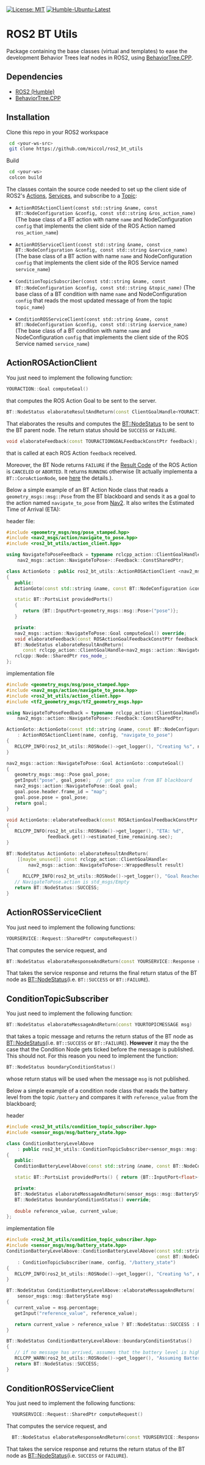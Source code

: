  [![License: MIT](https://img.shields.io/badge/License-MIT-yellow.svg)](https://opensource.org/licenses/MIT)
 [![Humble-Ubuntu-Latest](https://github.com/miccol/ros2_bt_utils/actions/workflows/humble-ubuntu.yml/badge.svg)](https://github.com/miccol/ros2_bt_utils/actions/workflows/humble-ubuntu.yml)


# ROS2 BT Utils

Package containing the base classes (virtual and templates) to ease the development Behavior Trees leaf nodes in ROS2, using [BehaviorTree.CPP](https://github.com/BehaviorTree/BehaviorTree.CPP).


## Dependencies

- [ROS2 (Humble)](http://docs.ros.org/en/humble/)
- [BehaviorTree.CPP](https://github.com/BehaviorTree/BehaviorTree.CPP)

## Installation

Clone this repo in your ROS2 workspace
```bash 
 cd <your-ws-src>
 git clone https://github.com/miccol/ros2_bt_utils
```
Build
```bash 
 cd <your-ws>
 colcon build
```

The classes contain the source code needed to set up the client side of ROS2's [Actions](https://docs.ros.org/en/humble/Tutorials/Beginner-CLI-Tools/Understanding-ROS2-Actions/Understanding-ROS2-Actions.html), [Services](https://docs.ros.org/en/humble/Tutorials/Beginner-CLI-Tools/Understanding-ROS2-Services/Understanding-ROS2-Services.html), and subscribe to a [Topic](https://docs.ros.org/en/humble/Tutorials/Beginner-CLI-Tools/Understanding-ROS2-Topics/Understanding-ROS2-Topics.html):

- `ActionROSActionClient(const std::string &name, const BT::NodeConfiguration &config,
                const std::string &ros_action_name)` (The base class of a BT action with name `name` and NodeConfiguration `config` that implements the client side of the ROS Action named `ros_action_name`)

- `ActionROSServiceClient(const std::string &name,
                       const BT::NodeConfiguration &config,
                       const std::string &service_name)` (The base class of a BT action with name `name` and NodeConfiguration `config` that implements the client side of the ROS Service named `service_name`)
- `ConditionTopicSubscriber(const std::string &name,
                       const BT::NodeConfiguration &config,
                       const std::string &topic_name)` (The base class of a BT condition with name `name` and NodeConfiguration `config` that reads the most updated message of from the topic `topic_name`)
- `ConditionROSServiceClient(const std::string &name,
                       const BT::NodeConfiguration &config,
                       const std::string &service_name)` (The base class of a BT condition with name `name` and NodeConfiguration `config` that implements the client side of the ROS Service named `service_name`)

## ActionROSActionClient
You just need to implement the following function:

```c++
YOURACTION::Goal computeGoal()
```

that computes the ROS Action Goal to be sent to the server. 

```c++
BT::NodeStatus elaborateResultAndReturn(const ClientGoalHandle<YOURACTION>::WrappedResult result);
```
That elaborates the results and computes the [BT::NodeStatus](https://github.com/BehaviorTree/BehaviorTree.CPP/blob/b8fd0b2443f1171365b693387b9e4e3155384c3b/include/behaviortree_cpp_v3/basic_types.h#L35) to be sent to the BT parent node. The return status should be `SUCCESS` or `FAILURE`.

```c++
void elaborateFeedback(const TOURACTIONGOALFeedbackConstPtr feedback);
```
that is called at each  ROS Action `feedback` received.


Moreover, the BT Node returns `FAILURE` if the [Result Code](https://docs.ros2.org/latest/api/rclcpp_action/namespacerclcpp__action.html#ae469597b77e40287e19539b806a54619) of the ROS Action is `CANCELED` or `ABORTED`. It returns `RUNNING` otherwise (It actually implementa a `BT::CoroActionNode`, see [here](https://www.behaviortree.dev/tutorial_09_coroutines/) the details.).


Below a simple example of an BT Action Node class that reads a `geometry_msgs::msg::Pose` from the BT blackboard and sends it as a goal to the action named `navigate_to_pose` from [Nav2](https://navigation.ros.org/). It also writes the Estimated Time of Arrival (ETA):

header file:
```c++
#include <geometry_msgs/msg/pose_stamped.hpp>
#include <nav2_msgs/action/navigate_to_pose.hpp>
#include <ros2_bt_utils/action_client.hpp>

using NavigateToPoseFeedback = typename rclcpp_action::ClientGoalHandle<
    nav2_msgs::action::NavigateToPose>::Feedback::ConstSharedPtr;

class ActionGoto : public ros2_bt_utils::ActionROSActionClient <nav2_msgs::action::NavigateToPose>
{
   public:
   ActionGoto(const std::string &name, const BT::NodeConfiguration &config);

   static BT::PortsList providedPorts()
   {
      return {BT::InputPort<geometry_msgs::msg::Pose>("pose")};
   }

   private:
   nav2_msgs::action::NavigateToPose::Goal computeGoal() override;
   void elaborateFeedback(const ROSActionGoalFeedbackConstPtr feedback) override;
   BT::NodeStatus elaborateResultAndReturn(
      const rclcpp_action::ClientGoalHandle<nav2_msgs::action::NavigateToPose>::WrappedResult result) override;
   rclcpp::Node::SharedPtr ros_node_; 
};
```
implementation file

```c++
#include <geometry_msgs/msg/pose_stamped.hpp>
#include <nav2_msgs/action/navigate_to_pose.hpp>
#include <ros2_bt_utils/action_client.hpp>
#include <tf2_geometry_msgs/tf2_geometry_msgs.hpp>

using NavigateToPoseFeedback = typename rclcpp_action::ClientGoalHandle<
    nav2_msgs::action::NavigateToPose>::Feedback::ConstSharedPtr;

ActionGoto::ActionGoto(const std::string &name, const BT::NodeConfiguration &config)
    : ActionROSActionClient(name, config, "navigate_to_pose")
{
   RCLCPP_INFO(ros2_bt_utils::ROSNode()->get_logger(), "Creating %s", name.c_str());
}

nav2_msgs::action::NavigateToPose::Goal ActionGoto::computeGoal()
{
   geometry_msgs::msg::Pose goal_pose;
   getInput("pose", goal_pose);  // get goa value from BT blackboard
   nav2_msgs::action::NavigateToPose::Goal goal;
   goal.pose.header.frame_id = "map";
   goal.pose.pose = goal_pose;
   return goal;
}

void ActionGoto::elaborateFeedback(const ROSActionGoalFeedbackConstPtr feedback)
{
   RCLCPP_INFO(ros2_bt_utils::ROSNode()->get_logger(), "ETA: %d",
               feedback.get()->estimated_time_remaining.sec);
}

BT::NodeStatus ActionGoto::elaborateResultAndReturn(
    [[maybe_unused]] const rclcpp_action::ClientGoalHandle<
        nav2_msgs::action::NavigateToPose>::WrappedResult result)
{
      RCLCPP_INFO(ros2_bt_utils::ROSNode()->get_logger(), "Goal Reached. BT Node returning Success");
   // NavigateToPose.action is std_msgs/Empty
   return BT::NodeStatus::SUCCESS;
}
```

## ActionROSServiceClient
You just need to implement the following functions:


```c++
YOURSERVICE::Request::SharedPtr computeRequest()
```

That computes the service request, and 

``` c++
BT::NodeStatus elaborateResponseAndReturn(const YOURSERVICE::Response response)
```
That takes the service response and returns the final return status of the BT node as [BT::NodeStatus](https://github.com/BehaviorTree/BehaviorTree.CPP/blob/b8fd0b2443f1171365b693387b9e4e3155384c3b/include/behaviortree_cpp_v3/basic_types.h#L35)(i.e. `BT::SUCCESS` or `BT::FAILURE`).

## ConditionTopicSubscriber

You just need to implement the following function:

```c++
BT::NodeStatus elaborateMessageAndReturn(const YOURTOPICMESSAGE msg)
```

that takes a topic message and returns the return status of the BT node as [BT::NodeStatus](https://github.com/BehaviorTree/BehaviorTree.CPP/blob/b8fd0b2443f1171365b693387b9e4e3155384c3b/include/behaviortree_cpp_v3/basic_types.h#L35)(i.e. `BT::SUCCESS` or `BT::FAILURE`). **However** it may the the case that the Condition Node gets ticked before the message is published. This should not. For this reason you need to implement the function:

```c++
BT::NodeStatus boundaryConditionStatus()
```
 whose return status will be used when the message `msg` is not published.


Below a simple example of a condition node class that reads the battery level from the topic `/battery` and compares it with  `reference_value` from the blackboard;

header 
```c++
#include <ros2_bt_utils/condition_topic_subscriber.hpp>
#include <sensor_msgs/msg/battery_state.hpp>

class ConditionBatteryLevelAbove
    : public ros2_bt_utils::ConditionTopicSubscriber<sensor_msgs::msg::BatteryState>
{
   public:
   ConditionBatteryLevelAbove(const std::string &name, const BT::NodeConfiguration &config);

   static BT::PortsList providedPorts() { return {BT::InputPort<float>("reference_value")}; }

   private:
   BT::NodeStatus elaborateMessageAndReturn(sensor_msgs::msg::BatteryState msg) override;
   BT::NodeStatus boundaryConditionStatus() override;
   
   double reference_value, current_value;
};
```


implementation file
```c++
#include <ros2_bt_utils/condition_topic_subscriber.hpp>
#include <sensor_msgs/msg/battery_state.hpp>
ConditionBatteryLevelAbove::ConditionBatteryLevelAbove(const std::string &name,
                                                       const BT::NodeConfiguration &config)
    : ConditionTopicSubscriber(name, config, "/battery_state")
{
   RCLCPP_INFO(ros2_bt_utils::ROSNode()->get_logger(), "Creating %s", name.c_str());
}

BT::NodeStatus ConditionBatteryLevelAbove::elaborateMessageAndReturn(
    sensor_msgs::msg::BatteryState msg)
{
   current_value = msg.percentage;
   getInput("reference_value", reference_value);

   return current_value > reference_value ? BT::NodeStatus::SUCCESS : BT::NodeStatus::FAILURE;
}

BT::NodeStatus ConditionBatteryLevelAbove::boundaryConditionStatus()
{
   // if no message has arrived, assumes that the battery level is high enough
   RCLCPP_WARN(ros2_bt_utils::ROSNode()->get_logger(), "Assuming Battery level high ");
   return BT::NodeStatus::SUCCESS;
}
```


## ConditionROSServiceClient

You just need to implement the following functions:


```c++
  YOURSERVICE::Request::SharedPtr computeRequest()
```

That computes the service request, and 

``` c++
  BT::NodeStatus elaborateResponseAndReturn(const YOURSERVICE::Response response)
```
That takes the service response and returns the return status of the BT node as [BT::NodeStatus](https://github.com/BehaviorTree/BehaviorTree.CPP/blob/b8fd0b2443f1171365b693387b9e4e3155384c3b/include/behaviortree_cpp_v3/basic_types.h#L35)(i.e. `SUCCESS` or `FAILURE`).
